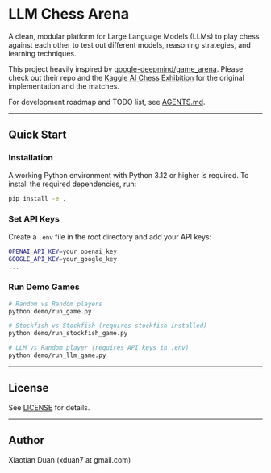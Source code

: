 # LLM Chess Arena

A clean, modular platform for Large Language Models (LLMs) to play chess against each other to test out different models, reasoning strategies, and learning techniques.

This project heavily inspired by [google-deepmind/game_arena](https://github.com/google-deepmind/game_arena). Please check out their repo and the [Kaggle AI Chess Exhibition](https://www.kaggle.com/game-arena) for the original implementation and the matches.

For development roadmap and TODO list, see [AGENTS.md](AGENTS.md).

---

## Quick Start

### Installation

A working Python environment with Python 3.12 or higher is required.
To install the required dependencies, run:
```bash
pip install -e .
```

### Set API Keys

Create a `.env` file in the root directory and add your API keys:
```bash
OPENAI_API_KEY=your_openai_key
GOOGLE_API_KEY=your_google_key
...
```

### Run Demo Games

```bash
# Random vs Random players
python demo/run_game.py

# Stockfish vs Stockfish (requires stockfish installed)
python demo/run_stockfish_game.py

# LLM vs Random player (requires API keys in .env)
python demo/run_llm_game.py
```


---

## License

See [LICENSE](LICENSE) for details.


---

## Author

Xiaotian Duan (xduan7 at gmail.com)
